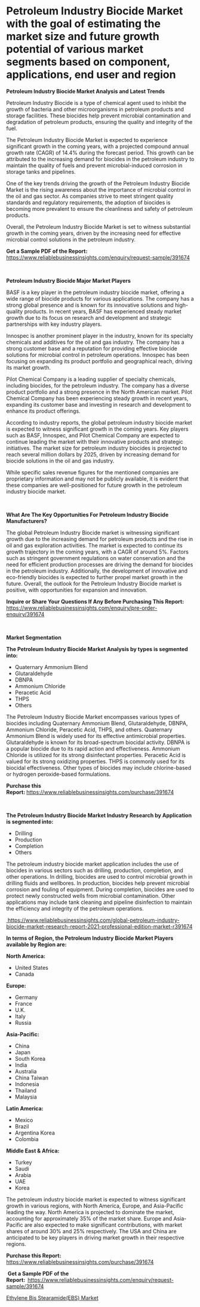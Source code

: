 <p><h1>Petroleum Industry Biocide Market with the goal of estimating the market size and future growth potential of various market segments based on component, applications, end user and region</h1></p><p><strong>Petroleum Industry Biocide Market Analysis and Latest Trends</strong></p>
<p><p>Petroleum Industry Biocide is a type of chemical agent used to inhibit the growth of bacteria and other microorganisms in petroleum products and storage facilities. These biocides help prevent microbial contamination and degradation of petroleum products, ensuring the quality and integrity of the fuel.</p><p>The Petroleum Industry Biocide Market is expected to experience significant growth in the coming years, with a projected compound annual growth rate (CAGR) of 14.4% during the forecast period. This growth can be attributed to the increasing demand for biocides in the petroleum industry to maintain the quality of fuels and prevent microbial-induced corrosion in storage tanks and pipelines.</p><p>One of the key trends driving the growth of the Petroleum Industry Biocide Market is the rising awareness about the importance of microbial control in the oil and gas sector. As companies strive to meet stringent quality standards and regulatory requirements, the adoption of biocides is becoming more prevalent to ensure the cleanliness and safety of petroleum products.</p><p>Overall, the Petroleum Industry Biocide Market is set to witness substantial growth in the coming years, driven by the increasing need for effective microbial control solutions in the petroleum industry.</p></p>
<p><strong>Get a Sample PDF of the Report:&nbsp;</strong> <a href="https://www.reliablebusinessinsights.com/enquiry/request-sample/391674">https://www.reliablebusinessinsights.com/enquiry/request-sample/391674</a></p>
<p>&nbsp;</p>
<p><strong>Petroleum Industry Biocide Major Market Players</strong></p>
<p><p>BASF is a key player in the petroleum industry biocide market, offering a wide range of biocide products for various applications. The company has a strong global presence and is known for its innovative solutions and high-quality products. In recent years, BASF has experienced steady market growth due to its focus on research and development and strategic partnerships with key industry players.</p><p>Innospec is another prominent player in the industry, known for its specialty chemicals and additives for the oil and gas industry. The company has a strong customer base and a reputation for providing effective biocide solutions for microbial control in petroleum operations. Innospec has been focusing on expanding its product portfolio and geographical reach, driving its market growth.</p><p>Pilot Chemical Company is a leading supplier of specialty chemicals, including biocides, for the petroleum industry. The company has a diverse product portfolio and a strong presence in the North American market. Pilot Chemical Company has been experiencing steady growth in recent years, expanding its customer base and investing in research and development to enhance its product offerings.</p><p>According to industry reports, the global petroleum industry biocide market is expected to witness significant growth in the coming years. Key players such as BASF, Innospec, and Pilot Chemical Company are expected to continue leading the market with their innovative products and strategic initiatives. The market size for petroleum industry biocides is projected to reach several million dollars by 2025, driven by increasing demand for biocide solutions in the oil and gas industry.</p><p>While specific sales revenue figures for the mentioned companies are proprietary information and may not be publicly available, it is evident that these companies are well-positioned for future growth in the petroleum industry biocide market.</p></p>
<p>&nbsp;</p>
<p><strong>What Are The Key Opportunities For Petroleum Industry Biocide Manufacturers?</strong></p>
<p><p>The global Petroleum Industry Biocide market is witnessing significant growth due to the increasing demand for petroleum products and the rise in oil and gas exploration activities. The market is expected to continue its growth trajectory in the coming years, with a CAGR of around 5%. Factors such as stringent government regulations on water conservation and the need for efficient production processes are driving the demand for biocides in the petroleum industry. Additionally, the development of innovative and eco-friendly biocides is expected to further propel market growth in the future. Overall, the outlook for the Petroleum Industry Biocide market is positive, with opportunities for expansion and innovation.</p></p>
<p><strong>Inquire or Share Your Questions If Any Before Purchasing This Report:</strong> <a href="https://www.reliablebusinessinsights.com/enquiry/pre-order-enquiry/391674">https://www.reliablebusinessinsights.com/enquiry/pre-order-enquiry/391674</a></p>
<p>&nbsp;</p>
<p><strong>Market Segmentation</strong></p>
<p><strong>The Petroleum Industry Biocide Market Analysis by types is segmented into:</strong></p>
<p><ul><li>Quaternary Ammonium Blend</li><li>Glutaraldehyde</li><li>DBNPA</li><li>Ammonium Chloride</li><li>Peracetic Acid</li><li>THPS</li><li>Others</li></ul></p>
<p><p>The Petroleum Industry Biocide Market encompasses various types of biocides including Quaternary Ammonium Blend, Glutaraldehyde, DBNPA, Ammonium Chloride, Peracetic Acid, THPS, and others. Quaternary Ammonium Blend is widely used for its effective antimicrobial properties. Glutaraldehyde is known for its broad-spectrum biocidal activity. DBNPA is a popular biocide due to its rapid action and effectiveness. Ammonium Chloride is utilized for its strong disinfectant properties. Peracetic Acid is valued for its strong oxidizing properties. THPS is commonly used for its biocidal effectiveness. Other types of biocides may include chlorine-based or hydrogen peroxide-based formulations.</p></p>
<p><strong>Purchase this Report:&nbsp;</strong><a href="https://www.reliablebusinessinsights.com/purchase/391674">https://www.reliablebusinessinsights.com/purchase/391674</a></p>
<p>&nbsp;</p>
<p><strong>The Petroleum Industry Biocide Market Industry Research by Application is segmented into:</strong></p>
<p><ul><li>Drilling</li><li>Production</li><li>Completion</li><li>Others</li></ul></p>
<p><p>The petroleum industry biocide market application includes the use of biocides in various sectors such as drilling, production, completion, and other operations. In drilling, biocides are used to control microbial growth in drilling fluids and wellbores. In production, biocides help prevent microbial corrosion and fouling of equipment. During completion, biocides are used to protect newly constructed wells from microbial contamination. Other applications may include tank cleaning and pipeline disinfection to maintain the efficiency and integrity of the petroleum operations.</p></p>
<p><a href="https://www.reliablebusinessinsights.com/global-petroleum-industry-biocide-market-research-report-2021-professional-edition-market-r391674">&nbsp;https://www.reliablebusinessinsights.com/global-petroleum-industry-biocide-market-research-report-2021-professional-edition-market-r391674</a></p>
<p><strong>In terms of Region, the Petroleum Industry Biocide Market Players available by Region are:</strong></p>
<p>
    <p> <strong> North America: </strong>
        <ul>
            <li>United States</li>
            <li>Canada</li>
        </ul>
        </p> 
    <p> <strong> Europe: </strong>
        <ul>
            <li>Germany</li>
            <li>France</li>
            <li>U.K.</li>
            <li>Italy</li>
            <li>Russia</li>
        </ul>
        </p> 
    <p> <strong> Asia-Pacific: </strong>
        <ul>
            <li>China</li>
            <li>Japan</li>
            <li>South Korea</li>
            <li>India</li>
            <li>Australia</li>
            <li>China Taiwan</li>
            <li>Indonesia</li>
            <li>Thailand</li>
            <li>Malaysia</li>
        </ul>
        </p> 
    <p> <strong> Latin America: </strong>
        <ul>
            <li>Mexico</li>
            <li>Brazil</li>
            <li>Argentina Korea</li>
            <li>Colombia</li>
        </ul>
        </p> 
    <p> <strong> Middle East & Africa: </strong>
        <ul>
            <li>Turkey</li>
            <li>Saudi</li>
            <li>Arabia</li>
            <li>UAE</li>
            <li>Korea</li>
        </ul>
    </p>
    </p>
<p><p>The petroleum industry biocide market is expected to witness significant growth in various regions, with North America, Europe, and Asia-Pacific leading the way. North America is projected to dominate the market, accounting for approximately 35% of the market share. Europe and Asia-Pacific are also expected to make significant contributions, with market shares of around 30% and 25% respectively. The USA and China are anticipated to be key players in driving market growth in their respective regions.</p></p>
<p><strong>Purchase this Report: </strong><a href="https://www.reliablebusinessinsights.com/purchase/391674">https://www.reliablebusinessinsights.com/purchase/391674</a></p>
<p>&nbsp;<strong>Get a Sample PDF of the Report:&nbsp;&nbsp;</strong><a href="https://www.reliablebusinessinsights.com/enquiry/request-sample/391674">https://www.reliablebusinessinsights.com/enquiry/request-sample/391674</a></p>
<p><strong></strong></p>
<p><p><a href="https://github.com/alexxisgm/Market-Research-Report-List-1/blob/main/ethylene-bis-stearamideebs-market.md">Ethylene Bis Stearamide(EBS) Market</a></p></p>